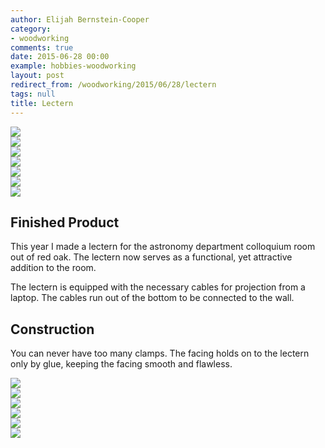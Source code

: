 ```yaml
---
author: Elijah Bernstein-Cooper
category:
- woodworking
comments: true
date: 2015-06-28 00:00
example: hobbies-woodworking
layout: post
redirect_from: /woodworking/2015/06/28/lectern
tags: null
title: Lectern
---
```


<div class="carouselContainer">
    <div class="variable-width">
      <div> <img src="/media/2015/06/28/lectern/finished/lectern2.jpg" /> </div>
      <div> <img src="/media/2015/06/28/lectern/finished/lectern0.jpg" /> </div>
      <div> <img src="/media/2015/06/28/lectern/finished/lectern1.jpg" /> </div>
      <div> <img src="/media/2015/06/28/lectern/finished/lectern3.jpg" /> </div>
      <div> <img src="/media/2015/06/28/lectern/finished/lectern4.jpg" /> </div>
      <div> <img src="/media/2015/06/28/lectern/finished/lectern5.jpg" /> </div>
      <div> <img src="/media/2015/06/28/lectern/finished/lectern6.jpg" /> </div>
    </div>
</div>

## Finished Product

This year I made a lectern for the astronomy department colloquium room out of
red oak. The lectern now serves as a functional, yet attractive addition to
the room.

The lectern is equipped with the necessary cables for projection from a
laptop.  The cables run out of the bottom to be connected to the wall. 


## Construction

You can never have too many clamps. The facing holds on to the lectern only by
glue, keeping the facing smooth and flawless.

<div class="carouselContainer">
    <div class="variable-width">
      <div> <img src="/media/2015/06/28/lectern/construction/lectern1.jpg" /> </div>
      <div> <img src="/media/2015/06/28/lectern/construction/lectern2.jpg" /> </div>
      <div> <img src="/media/2015/06/28/lectern/construction/lectern3.jpg" /> </div>
      <div> <img src="/media/2015/06/28/lectern/construction/lectern4.jpg" /> </div>
      <div> <img src="/media/2015/06/28/lectern/construction/lectern5.jpg" /> </div>
      <div> <img src="/media/2015/06/28/lectern/construction/lectern6.jpg" /> </div>
    </div>
</div>